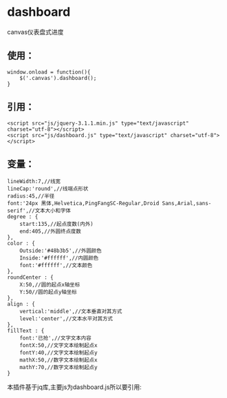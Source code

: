 # dashboard
canvas仪表盘式进度

## 使用：
    window.onload = function(){
        $('.canvas').dashboard();
    }
    
## 引用：
    <script src="js/jquery-3.1.1.min.js" type="text/javascript" charset="utf-8"></script>
    <script src="js/dashboard.js" type="text/javascript" charset="utf-8"></script>

## 变量：

    lineWidth:7,//线宽
    lineCap:'round',//线端点形状
    radius:45,//半径
    font:'24px 黑体,Helvetica,PingFangSC-Regular,Droid Sans,Arial,sans-serif',//文本大小和字体
    degree : {
        start:135,//起点度数(内外)
        end:405,//外圆终点度数
    },
    color : {
        Outside:'#48b3b5',//外圆颜色
        Inside:'#ffffff',//内圆颜色
        font:'#ffffff',//文本颜色
    },
    roundCenter : {
        X:50,//圆的起点x轴坐标
        Y:50//圆的起点y轴坐标
    },
    align : {
        vertical:'middle',//文本垂直对其方式
        level:'center',//文本水平对其方式
    },
    fillText : {
        font:'已抢',//文字文本内容
        fontX:50,//文字文本绘制起点x
        fontY:40,//文字文本绘制起点y
        mathX:50,//数字文本绘制起点x
        mathY:70,//数字文本绘制起点y
    }
  
  本插件基于jq库,主要js为dashboard.js所以要引用:<br/>
     <script src="js/jquery-3.1.1.min.js" type="text/javascript" charset="utf-8"></script><br/>
     <script src="js/dashboard.js" type="text/javascript" charset="utf-8"></script>
  
 
